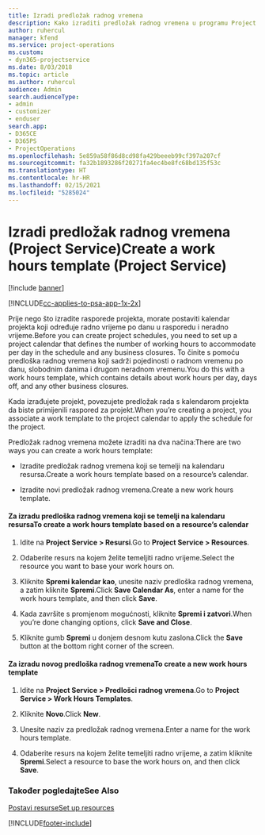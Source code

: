 ```yaml
---
title: Izradi predložak radnog vremena
description: Kako izraditi predložak radnog vremena u programu Project Service
author: ruhercul
manager: kfend
ms.service: project-operations
ms.custom:
- dyn365-projectservice
ms.date: 8/03/2018
ms.topic: article
ms.author: ruhercul
audience: Admin
search.audienceType:
- admin
- customizer
- enduser
search.app:
- D365CE
- D365PS
- ProjectOperations
ms.openlocfilehash: 5e859a58f86d8cd98fa429beeeb99cf397a207cf
ms.sourcegitcommit: fa32b1893286f20271fa4ec4be8fc68bd135f53c
ms.translationtype: HT
ms.contentlocale: hr-HR
ms.lasthandoff: 02/15/2021
ms.locfileid: "5285024"
---
```

# <a name="create-a-work-hours-template-project-service"></a><span data-ttu-id="71ad9-103">Izradi predložak radnog vremena (Project Service)</span><span class="sxs-lookup"><span data-stu-id="71ad9-103">Create a work hours template (Project Service)</span></span>

[!include [banner](../includes/psa-now-project-operations.md)]

[!INCLUDE[cc-applies-to-psa-app-1x-2x](../includes/cc-applies-to-psa-app-1x-2x.md)]

<span data-ttu-id="71ad9-104">Prije nego što izradite rasporede projekta, morate postaviti kalendar projekta koji određuje radno vrijeme po danu u rasporedu i neradno vrijeme.</span><span class="sxs-lookup"><span data-stu-id="71ad9-104">Before you can create project schedules, you need to set up a project calendar that defines the number of working hours to accommodate per day in the schedule and any business closures.</span></span> <span data-ttu-id="71ad9-105">To činite s pomoću predloška radnog vremena koji sadrži pojedinosti o radnom vremenu po danu, slobodnim danima i drugom neradnom vremenu.</span><span class="sxs-lookup"><span data-stu-id="71ad9-105">You do this with a work hours template, which contains details about work hours per day, days off, and any other business closures.</span></span>  
  
 <span data-ttu-id="71ad9-106">Kada izrađujete projekt, povezujete predložak rada s kalendarom projekta da biste primijenili raspored za projekt.</span><span class="sxs-lookup"><span data-stu-id="71ad9-106">When you’re creating a project, you associate a work template to the project calendar to apply the schedule for the project.</span></span>  
  
 <span data-ttu-id="71ad9-107">Predložak radnog vremena možete izraditi na dva načina:</span><span class="sxs-lookup"><span data-stu-id="71ad9-107">There are two ways you can create a work hours template:</span></span>  
  
-   <span data-ttu-id="71ad9-108">Izradite predložak radnog vremena koji se temelji na kalendaru resursa.</span><span class="sxs-lookup"><span data-stu-id="71ad9-108">Create a work hours template based on a resource’s calendar.</span></span>  
  
-   <span data-ttu-id="71ad9-109">Izradite novi predložak radnog vremena.</span><span class="sxs-lookup"><span data-stu-id="71ad9-109">Create a new work hours template.</span></span>  
  
#### <a name="to-create-a-work-hours-template-based-on-a-resources-calendar"></a><span data-ttu-id="71ad9-110">Za izradu predloška radnog vremena koji se temelji na kalendaru resursa</span><span class="sxs-lookup"><span data-stu-id="71ad9-110">To create a work hours template based on a resource’s calendar</span></span>  
  
1.  <span data-ttu-id="71ad9-111">Idite na **Project Service > Resursi**.</span><span class="sxs-lookup"><span data-stu-id="71ad9-111">Go to **Project Service > Resources**.</span></span>  
  
2.  <span data-ttu-id="71ad9-112">Odaberite resurs na kojem želite temeljiti radno vrijeme.</span><span class="sxs-lookup"><span data-stu-id="71ad9-112">Select the resource you want to base your work hours on.</span></span>  
  
3.  <span data-ttu-id="71ad9-113">Kliknite **Spremi kalendar kao**, unesite naziv predloška radnog vremena, a zatim kliknite **Spremi**.</span><span class="sxs-lookup"><span data-stu-id="71ad9-113">Click **Save Calendar As**, enter a name for the work hours template, and then click **Save**.</span></span>  
  
4.  <span data-ttu-id="71ad9-114">Kada završite s promjenom mogućnosti, kliknite **Spremi i zatvori**.</span><span class="sxs-lookup"><span data-stu-id="71ad9-114">When you’re done changing options, click **Save and Close**.</span></span>  
  
5.  <span data-ttu-id="71ad9-115">Kliknite gumb **Spremi** u donjem desnom kutu zaslona.</span><span class="sxs-lookup"><span data-stu-id="71ad9-115">Click the **Save** button at the bottom right corner of the screen.</span></span>  
  
#### <a name="to-create-a-new-work-hours-template"></a><span data-ttu-id="71ad9-116">Za izradu novog predloška radnog vremena</span><span class="sxs-lookup"><span data-stu-id="71ad9-116">To create a new work hours template</span></span>  
  
1.  <span data-ttu-id="71ad9-117">Idite na **Project Service > Predlošci radnog vremena**.</span><span class="sxs-lookup"><span data-stu-id="71ad9-117">Go to **Project Service > Work Hours Templates**.</span></span>  
  
2.  <span data-ttu-id="71ad9-118">Kliknite **Novo**.</span><span class="sxs-lookup"><span data-stu-id="71ad9-118">Click **New**.</span></span>  
  
3.  <span data-ttu-id="71ad9-119">Unesite naziv za predložak radnog vremena.</span><span class="sxs-lookup"><span data-stu-id="71ad9-119">Enter a name for the work hours template.</span></span>  
  
4.  <span data-ttu-id="71ad9-120">Odaberite resurs na kojem želite temeljiti radno vrijeme, a zatim kliknite **Spremi**.</span><span class="sxs-lookup"><span data-stu-id="71ad9-120">Select a resource to base the work hours on, and then click **Save**.</span></span>  
  
### <a name="see-also"></a><span data-ttu-id="71ad9-121">Također pogledajte</span><span class="sxs-lookup"><span data-stu-id="71ad9-121">See Also</span></span>  
 [<span data-ttu-id="71ad9-122">Postavi resurse</span><span class="sxs-lookup"><span data-stu-id="71ad9-122">Set up resources</span></span>](../psa/set-up-resources.md)


[!INCLUDE[footer-include](../includes/footer-banner.md)]